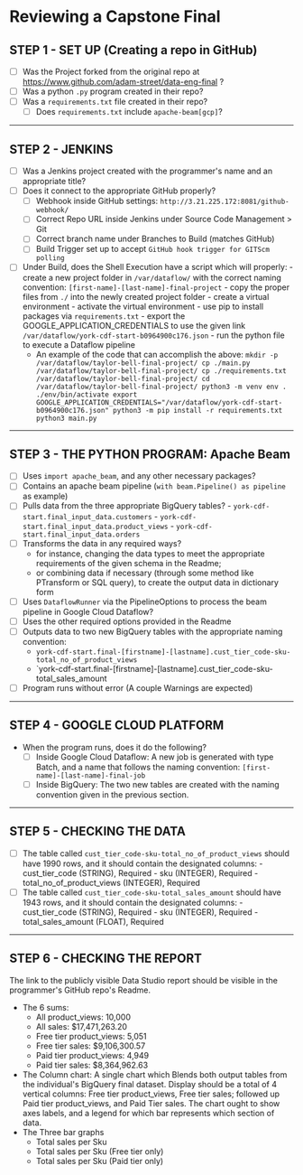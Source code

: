 # Reviewing a Capstone Final

## STEP 1 - SET UP (Creating a repo in GitHub)
- [ ] Was the Project forked from the original repo at https://www.github.com/adam-street/data-eng-final ?
- [ ] Was a python `.py` program created in their repo?
- [ ] Was a `requirements.txt` file created in their repo?
	- [ ] Does `requirements.txt` include `apache-beam[gcp]`?

---
## STEP 2 - JENKINS
- [ ] Was a Jenkins project created with the programmer's name and an appropriate title?
- [ ] Does it connect to the appropriate GitHub properly?
	- [ ] Webhook inside GitHub settings: `http://3.21.225.172:8081/github-webhook/`
	- [ ] Correct Repo URL inside Jenkins under Source Code Management > Git
	- [ ] Correct branch name under Branches to Build (matches GitHub)
	- [ ] Build Trigger set up to accept `GitHub hook trigger for GITScm polling`
- [ ] Under Build, does the Shell Execution have a script which will properly:
		- create a new project folder in `/var/dataflow/` with the correct naming convention: `[first-name]-[last-name]-final-project`
		- copy the proper files from `./` into the newly created project folder
		- create a virtual environment
		- activate the virtual environment
		- use pip to install packages via `requirements.txt`
		- export the GOOGLE_APPLICATION_CREDENTIALS to use the given link `/var/dataflow/york-cdf-start-b0964900c176.json`
		- run the python file to execute a Dataflow pipeline
	- An example of the code that can accomplish the above:
	`mkdir -p /var/dataflow/taylor-bell-final-project/
	cp ./main.py /var/dataflow/taylor-bell-final-project/
	cp ./requirements.txt /var/dataflow/taylor-bell-final-project/
	cd /var/dataflow/taylor-bell-final-project/
	python3 -m venv env
	. ./env/bin/activate
	export GOOGLE_APPLICATION_CREDENTIALS="/var/dataflow/york-cdf-start-b0964900c176.json"
	python3 -m pip install -r requirements.txt
	python3 main.py`

---
## STEP 3 - THE PYTHON PROGRAM: Apache Beam
- [ ] Uses `import apache_beam`, and any other necessary packages?
- [ ] Contains an apache beam pipeline (`with beam.Pipeline() as pipeline` as example)
- [ ] Pulls data from the three appropriate BigQuery tables?
		-    `york-cdf-start.final_input_data.customers`
		-   `york-cdf-start.final_input_data.product_views`
		-   `york-cdf-start.final_input_data.orders`
- [ ] Transforms the data in any required ways?
	- for instance, changing the data types to meet the appropriate requirements of the given schema in the Readme;
	- or combining data if necessary (through some method like PTransform or SQL query), to create the output data in dictionary form
- [ ] Uses `DataflowRunner` via the PipelineOptions to process the beam pipeline in Google Cloud Dataflow?
- [ ] Uses the other required options provided in the Readme
- [ ] Outputs data to two new BigQuery tables with the appropriate naming convention:
	- `york-cdf-start.final-[firstname]-[lastname].cust_tier_code-sku-total_no_of_product_views`
	- `york-cdf-start.final-[firstname]-[lastname].cust_tier_code-sku-total_sales_amount
- [ ] Program runs without error (A couple Warnings are expected)

---
## STEP 4 - GOOGLE CLOUD PLATFORM
- When the program runs, does it do the following?
	- [ ] Inside Google Cloud Dataflow: A new job is generated with type Batch, and a name that follows the naming convention: `[first-name]-[last-name]-final-job`
	- [ ] Inside BigQuery: The two new tables are created with the naming convention given in the previous section.

---
## STEP 5 - CHECKING THE DATA
- [ ] The table called `cust_tier_code-sku-total_no_of_product_views` should have 1990 rows, and it should contain the designated columns:
		- cust_tier_code (STRING), Required
		- sku (INTEGER), Required
		- total_no_of_product_views (INTEGER), Required
- [ ] The table called `cust_tier_code-sku-total_sales_amount` should have 1943 rows, and it should contain the designated columns:
		- cust_tier_code (STRING), Required
		- sku (INTEGER), Required
		- total_sales_amount (FLOAT), Required

---
## STEP 6 - CHECKING THE REPORT
The link to the publicly visible Data Studio report should be visible in the programmer's GitHub repo's Readme.
- The 6 sums:
	- All product_views: 10,000
	- All sales: $17,471,263.20
	- Free tier product_views: 5,051
	- Free tier sales: $9,106,300.57
	- Paid tier product_views: 4,949
	- Paid tier sales: $8,364,962.63
- The Column chart: A single chart which Blends both output tables from the individual's BigQuery final dataset. Display should be a total of 4 vertical columns: Free tier product_views, Free tier sales; followed up Paid tier product_views, and Paid Tier sales. The chart ought to show axes labels, and a legend for which bar represents which section of data.
- The Three bar graphs
	- Total sales per Sku
	- Total sales per Sku (Free tier only)
	- Total sales per Sku (Paid tier only)
